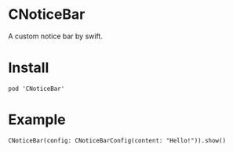 # CNoticeBar
A custom notice bar by swift.

# Install
```
pod 'CNoticeBar'
```
# Example
```
CNoticeBar(config: CNoticeBarConfig(content: "Hello!")).show()
```
